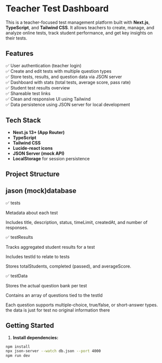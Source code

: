 # Teacher Test Dashboard

This is a teacher-focused test management platform built with **Next.js**, **TypeScript**, and **Tailwind CSS**. It allows teachers to create, manage, and analyze online tests, track student performance, and get key insights on their tests.

## Features

✅ User authentication (teacher login)  
✅ Create and edit tests with multiple question types  
✅ Store tests, results, and question data via JSON server  
✅ Dashboard with stats (total tests, average score, pass rate)  
✅ Student test results overview  
✅ Shareable test links  
✅ Clean and responsive UI using Tailwind  
✅ Data persistence using JSON server for local development

## Tech Stack

- **Next.js 13+ (App Router)**
- **TypeScript**
- **Tailwind CSS**
- **Lucide-react icons**
- **JSON Server (mock API)**
- **LocalStorage** for session persistence

## Project Structure
## jason (mock)database

✅ tests

Metadata about each test

Includes title, description, status, timeLimit, createdAt, and number of responses.

✅ testResults

Tracks aggregated student results for a test

Includes testId to relate to tests

Stores totalStudents, completed (passed), and averageScore.

✅ testData

Stores the actual question bank per test

Contains an array of questions tied to the testId

Each question supports multiple-choice, true/false, or short-answer types.
the data is just for test no original information there

## Getting Started

1. **Install dependencies:**

```bash
npm install
npx json-server --watch db.json --port 4000
npm run dev
